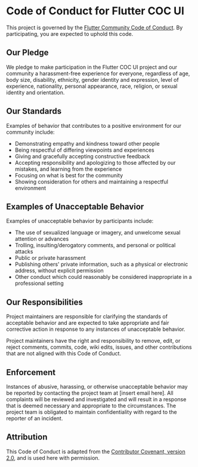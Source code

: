 # Code of Conduct for Flutter COC UI

This project is governed by the [Flutter Community Code of Conduct](https://www.flutter.dev/community/code-of-conduct). By participating, you are expected to uphold this code.

## Our Pledge

We pledge to make participation in the Flutter COC UI project and our community a harassment-free experience for everyone, regardless of age, body size, disability, ethnicity, gender identity and expression, level of experience, nationality, personal appearance, race, religion, or sexual identity and orientation.

## Our Standards

Examples of behavior that contributes to a positive environment for our community include:

- Demonstrating empathy and kindness toward other people
- Being respectful of differing viewpoints and experiences
- Giving and gracefully accepting constructive feedback
- Accepting responsibility and apologizing to those affected by our mistakes, and learning from the experience
- Focusing on what is best for the community
- Showing consideration for others and maintaining a respectful environment

## Examples of Unacceptable Behavior

Examples of unacceptable behavior by participants include:

- The use of sexualized language or imagery, and unwelcome sexual attention or advances
- Trolling, insulting/derogatory comments, and personal or political attacks
- Public or private harassment
- Publishing others' private information, such as a physical or electronic address, without explicit permission
- Other conduct which could reasonably be considered inappropriate in a professional setting

## Our Responsibilities

Project maintainers are responsible for clarifying the standards of acceptable behavior and are expected to take appropriate and fair corrective action in response to any instances of unacceptable behavior.

Project maintainers have the right and responsibility to remove, edit, or reject comments, commits, code, wiki edits, issues, and other contributions that are not aligned with this Code of Conduct.

## Enforcement

Instances of abusive, harassing, or otherwise unacceptable behavior may be reported by contacting the project team at [insert email here]. All complaints will be reviewed and investigated and will result in a response that is deemed necessary and appropriate to the circumstances. The project team is obligated to maintain confidentiality with regard to the reporter of an incident.

## Attribution

This Code of Conduct is adapted from the [Contributor Covenant, version 2.0](https://www.contributor-covenant.org/version/2/0/code_of_conduct.html), and is used here with permission.
